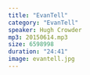 ```yaml
---
title: "EvanTell"
category: "EvanTell"
speaker: Hugh Crowder
mp3: 20150614.mp3
size: 6598998
duration: "24:41"
image: evantell.jpg
---
```

